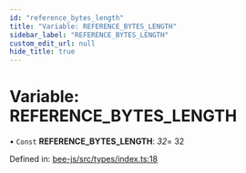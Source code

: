 ```yaml
---
id: "reference_bytes_length"
title: "Variable: REFERENCE_BYTES_LENGTH"
sidebar_label: "REFERENCE_BYTES_LENGTH"
custom_edit_url: null
hide_title: true
---
```


# Variable: REFERENCE\_BYTES\_LENGTH

• `Const` **REFERENCE\_BYTES\_LENGTH**: *32*= 32

Defined in: [bee-js/src/types/index.ts:18](https://github.com/ethersphere/bee-js/blob/9a547fe/src/types/index.ts#L18)
